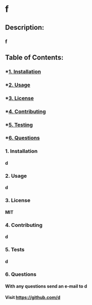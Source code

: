# f
  ## Description:
  ### f
  ## Table of Contents:
  ###     *[1. Installation](#Installation)
  ###     *[2. Usage](#Usage)
  ###     *[3. License](#License)
  ###     *[4. Contributing](#Contributing)
  ###     *[5. Testing](#Tests)
  ###     *[6. Questions](#Questions)

  ### 1. Installation
  #### d

  ### 2. Usage
  #### d

  ### 3. License
  #### MIT

  ### 4. Contributing
  #### d

  ### 5. Tests
  #### d

  ### 6. Questions
  #### With any questions send an e-mail to d
  #### Visit https://github.com/d

